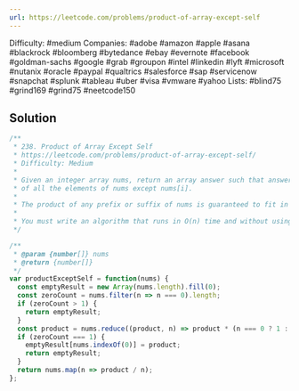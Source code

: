 ```yaml
---
url: https://leetcode.com/problems/product-of-array-except-self
---
```


Difficulty: #medium
Companies: #adobe #amazon #apple #asana #blackrock #bloomberg #bytedance #ebay #evernote #facebook #goldman-sachs #google #grab #groupon #intel #linkedin #lyft #microsoft #nutanix #oracle #paypal #qualtrics #salesforce #sap #servicenow #snapchat #splunk #tableau #uber #visa #vmware #yahoo
Lists: #blind75 #grind169 #grind75 #neetcode150

## Solution

```javascript
/**
 * 238. Product of Array Except Self
 * https://leetcode.com/problems/product-of-array-except-self/
 * Difficulty: Medium
 *
 * Given an integer array nums, return an array answer such that answer[i] is equal to the product
 * of all the elements of nums except nums[i].
 *
 * The product of any prefix or suffix of nums is guaranteed to fit in a 32-bit integer.
 *
 * You must write an algorithm that runs in O(n) time and without using the division operation.
 */

/**
 * @param {number[]} nums
 * @return {number[]}
 */
var productExceptSelf = function(nums) {
  const emptyResult = new Array(nums.length).fill(0);
  const zeroCount = nums.filter(n => n === 0).length;
  if (zeroCount > 1) {
    return emptyResult;
  }
  const product = nums.reduce((product, n) => product * (n === 0 ? 1 : n), 1);
  if (zeroCount === 1) {
    emptyResult[nums.indexOf(0)] = product;
    return emptyResult;
  }
  return nums.map(n => product / n);
};

```
